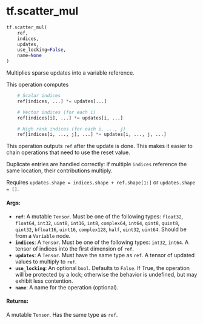 <div itemscope itemtype="http://developers.google.com/ReferenceObject">
<meta itemprop="name" content="tf.scatter_mul" />
<meta itemprop="path" content="Stable" />
</div>

# tf.scatter_mul

``` python
tf.scatter_mul(
    ref,
    indices,
    updates,
    use_locking=False,
    name=None
)
```

Multiplies sparse updates into a variable reference.

This operation computes

```python
    # Scalar indices
    ref[indices, ...] *= updates[...]

    # Vector indices (for each i)
    ref[indices[i], ...] *= updates[i, ...]

    # High rank indices (for each i, ..., j)
    ref[indices[i, ..., j], ...] *= updates[i, ..., j, ...]
```

This operation outputs `ref` after the update is done.
This makes it easier to chain operations that need to use the reset value.

Duplicate entries are handled correctly: if multiple `indices` reference
the same location, their contributions multiply.

Requires `updates.shape = indices.shape + ref.shape[1:]` or `updates.shape =
[]`.

#### Args:

* <b>`ref`</b>: A mutable `Tensor`. Must be one of the following types: `float32`,
    `float64`, `int32`, `uint8`, `int16`, `int8`, `complex64`, `int64`,
    `qint8`, `quint8`, `qint32`, `bfloat16`, `uint16`, `complex128`, `half`,
    `uint32`, `uint64`. Should be from a `Variable` node.
* <b>`indices`</b>: A `Tensor`. Must be one of the following types: `int32`, `int64`. A
    tensor of indices into the first dimension of `ref`.
* <b>`updates`</b>: A `Tensor`. Must have the same type as `ref`. A tensor of updated
    values to multiply to `ref`.
* <b>`use_locking`</b>: An optional `bool`. Defaults to `False`. If True, the operation
    will be protected by a lock; otherwise the behavior is undefined, but may
    exhibit less contention.
* <b>`name`</b>: A name for the operation (optional).


#### Returns:

A mutable `Tensor`. Has the same type as `ref`.